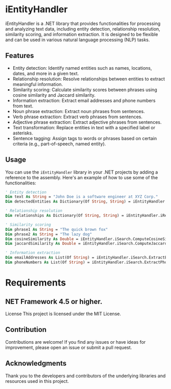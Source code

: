 ﻿# iEntityHandler

iEntityHandler is a .NET library that provides functionalities for processing and analyzing text data, including entity detection, relationship resolution, similarity scoring, and information extraction. It is designed to be flexible and can be used in various natural language processing (NLP) tasks.

## Features

- Entity detection: Identify named entities such as names, locations, dates, and more in a given text.
- Relationship resolution: Resolve relationships between entities to extract meaningful information.
- Similarity scoring: Calculate similarity scores between phrases using cosine similarity and Jaccard similarity.
- Information extraction: Extract email addresses and phone numbers from text.
- Noun phrase extraction: Extract noun phrases from sentences.
- Verb phrase extraction: Extract verb phrases from sentences.
- Adjective phrase extraction: Extract adjective phrases from sentences.
- Text transformation: Replace entities in text with a specified label or asterisks.
- Sentence tagging: Assign tags to words or phrases based on certain criteria (e.g., part-of-speech, named entity).

## Usage

You can use the `iEntityHandler` library in your .NET projects by adding a reference to the assembly. Here's an example of how to use some of the functionalities:

```vb
' Entity detection
Dim text As String = "John Doe is a software engineer at XYZ Corp."
Dim detectedEntities As Dictionary(Of String, String) = iEntityHandler.iDetect.DetectNamedEntities(text)

' Relationship resolution
Dim relationships As Dictionary(Of String, String) = iEntityHandler.iResolve.ResolveRelationships(detectedEntities)

' Similarity scoring
Dim phrase1 As String = "The quick brown fox"
Dim phrase2 As String = "The lazy dog"
Dim cosineSimilarity As Double = iEntityHandler.iSearch.ComputeCosineSimilarity(phrase1, phrase2)
Dim jaccardSimilarity As Double = iEntityHandler.iSearch.ComputeJaccardSimilarity(phrase1, phrase2)

' Information extraction
Dim emailAddresses As List(Of String) = iEntityHandler.iSearch.ExtractEmailAddresses(text)
Dim phoneNumbers As List(Of String) = iEntityHandler.iSearch.ExtractPhoneNumbers(text)
```



# Requirements




## NET Framework 4.5 or higher.

License
This project is licensed under the MIT License.

## Contribution
Contributions are welcome! If you find any issues or have ideas for improvement, please open an issue or submit a pull request.

## Acknowledgments
Thank you to the developers and contributors of the underlying libraries and resources used in this project.